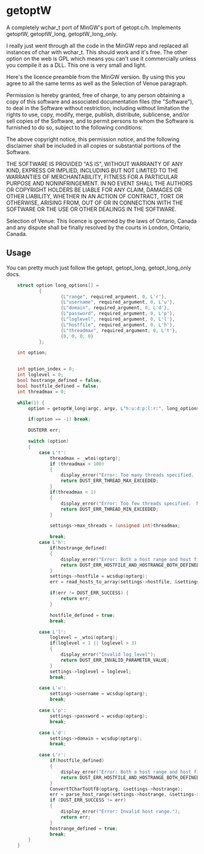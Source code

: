 # getoptW

A completely wchar_t port of MinGW's port of getopt.c/h.  Implements getoptW, getoptW_long, getoptW_long_only.

I really just went through all the code in the MinGW repo and replaced all instances of char with wchar_t.  This should work and it's free.  The other option on the web is GPL which means you can't use it commercially unless you compile it as a DLL.  This one is very small and light.

Here's the licence preamble from the MinGW version.  By using this you agree to all the same terms as well as the Selection of Venue paragraph.

Permission is hereby granted, free of charge, to any person obtaining a
copy of this software and associated documentation files (the "Software"),
to deal in the Software without restriction, including without limitation
the rights to use, copy, modify, merge, publish, distribute, sublicense,
and/or sell copies of the Software, and to permit persons to whom the
Software is furnished to do so, subject to the following conditions:

The above copyright notice, this permission notice, and the following
disclaimer shall be included in all copies or substantial portions of
the Software.

THE SOFTWARE IS PROVIDED "AS IS", WITHOUT WARRANTY OF ANY KIND, EXPRESS
OR IMPLIED, INCLUDING BUT NOT LIMITED TO THE WARRANTIES OF MERCHANTABILITY,
FITNESS FOR A PARTICULAR PURPOSE AND NONINFRINGEMENT.  IN NO EVENT SHALL
THE AUTHORS OR COPYRIGHT HOLDERS BE LIABLE FOR ANY CLAIM, DAMAGES OR OTHER
LIABILITY, WHETHER IN AN ACTION OF CONTRACT, TORT OR OTHERWISE, ARISING
FROM, OUT OF OR IN CONNECTION WITH THE SOFTWARE OR THE USE OR OTHER
DEALINGS IN THE SOFTWARE.

Selection of Venue:
This licence is governed by the laws of Ontario, Canada and any dispute 
shall be finally resolved by the courts in London, Ontario, Canada.


## Usage
You can pretty much just follow the getopt, getopt_long, getopt_long_only docs.
```c
    struct option long_options[] =
            {
                    {L"range", required_argument, 0, L'r'},
                    {L"username", required_argument, 0, L'u'},
                    {L"domain", required_argument, 0, L'd'},
                    {L"password", required_argument, 0, L'p'},
                    {L"loglevel", required_argument, 0, L'l'},
                    {L"hostfile", required_argument, 0, L'h'},
                    {L"threadmax", required_argument, 0, L't'},
                    {0, 0, 0, 0}
            };

    int option;


    int option_index = 0;
    int loglevel = 0;
    bool hostrange_defined = false;
    bool hostfile_defined = false;
    int threadmax = 0;

    while(1) {
        option = getoptW_long(argc, argv, L"h:u:d:p:l:r:", long_options, &option_index);

        if(option == -1) break;

        DUSTERR err;

        switch (option)
        {
            case L't':
                threadmax = _wtoi(optarg);
                if (threadmax > 100)
                {
                    display_error("Error: Too many threads specified.  Max is 100.");
                    return DUST_ERR_THREAD_MAX_EXCEEDED;
                }
                if(threadmax < 1)
                {
                    display_error("Error: Too few threads specified.  Min is 1.");
                    return DUST_ERR_THREAD_MIN_EXCEEDED;
                }

                settings->max_threads = (unsigned int)threadmax;

                break;
            case L'h':
                if(hostrange_defined)
                {
                    display_error("Error: Both a host range and host file were defined.  Please define only one.");
                    return DUST_ERR_HOSTFILE_AND_HOSTRANGE_BOTH_DEFINED;
                }
                settings->hostfile = wcsdup(optarg);
                err = read_hosts_to_array(settings->hostfile, &settings->hosts);

                if(err != DUST_ERR_SUCCESS) {
                    return err;
                }

                hostfile_defined = true;
                break;

            case L'l':
                loglevel = _wtoi(optarg);
                if(loglevel < 1 || loglevel > 3)
                {
                    display_error("Invalid log level");
                    return DUST_ERR_INVALID_PARAMETER_VALUE;
                }
                settings->loglevel = loglevel;
                break;

            case L'u':
                settings->username = wcsdup(optarg);
                break;

            case L'p':
                settings->password = wcsdup(optarg);
                break;

            case L'd':
                settings->domain = wcsdup(optarg);
                break;

            case L'r':
                if(hostfile_defined)
                {
                    display_error("Error: Both a host range and host file were defined.  Please define only one.");
                    return DUST_ERR_HOSTFILE_AND_HOSTRANGE_BOTH_DEFINED;
                }
                ConvertTCharToUtf8(optarg, &settings->hostrange);
                err = parse_host_range(settings->hostrange, &settings->hosts);
                if (DUST_ERR_SUCCESS != err)
                {
                    display_error("Error: Invalid host range.");
                    return err;
                }
                hostrange_defined = true;
                break;
        }
    }

```